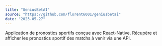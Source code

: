 ```yaml
---
title: "GeniusBetAI"
source: "https://github.com/florent6001/geniusbetai"
date: "2023-05-27"
---
```


Application de pronostics sportifs conçue avec React-Native. Récupère et afficher les pronostics sportif des matchs à venir via une API.